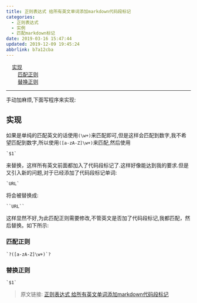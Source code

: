 ```yaml
---
title: 正则表达式 给所有英文单词添加markdown代码段标记
categories: 
  - 正则表达式
  - 实例
  - 匹配markdown标记
date: 2019-03-16 15:47:44
updated: 2019-12-09 19:45:24
abbrlink: b7a12cba
---
```

<div id='my_toc'>&nbsp;&nbsp;&nbsp;&nbsp;<a href="/blog/b7a12cba/#实现">实现</a><br/>&nbsp;&nbsp;&nbsp;&nbsp;&nbsp;&nbsp;&nbsp;&nbsp;<a href="/blog/b7a12cba/#匹配正则">匹配正则</a><br/>&nbsp;&nbsp;&nbsp;&nbsp;&nbsp;&nbsp;&nbsp;&nbsp;<a href="/blog/b7a12cba/#替换正则">替换正则</a><br/></div><!--more-->
<script>if (navigator.platform.search('arm')==-1){document.getElementById('my_toc').style.display = 'none';}
var e,p = document.getElementsByTagName('p');while (p.length>0) {e = p[0];e.parentElement.removeChild(e);}
</script>

<!--end-->
---
手动加麻烦,下面写程序来实现:
## 实现 ##
如果是单纯的匹配英文的话使用`(\w+)`来匹配即可,但是这样会匹配到数字,我不希望匹配到数字,所以使用`([a-zA-Z]\w+)`来匹配,然后使用
```regex
`$1`
```
来替换，这样所有英文前面都加入了代码段标记了.这样好像能达到我的要求.但是又引入新的问题,对于已经添加了代码段标记单词:
```regex
`URL`
```
将会被替换成:
```regex
``URL``
```
这样显然不好,为此匹配正则需要修改,不管英文是否加了代码段标记,我都匹配，然后替换。如下所示:
### 匹配正则 ###
```regex
`?([a-zA-Z]\w+)`?
```
### 替换正则 ###
```regex
`$1`
```

>原文链接: [正则表达式 给所有英文单词添加markdown代码段标记](https://lanlan2017.github.io/blog/b7a12cba/)
